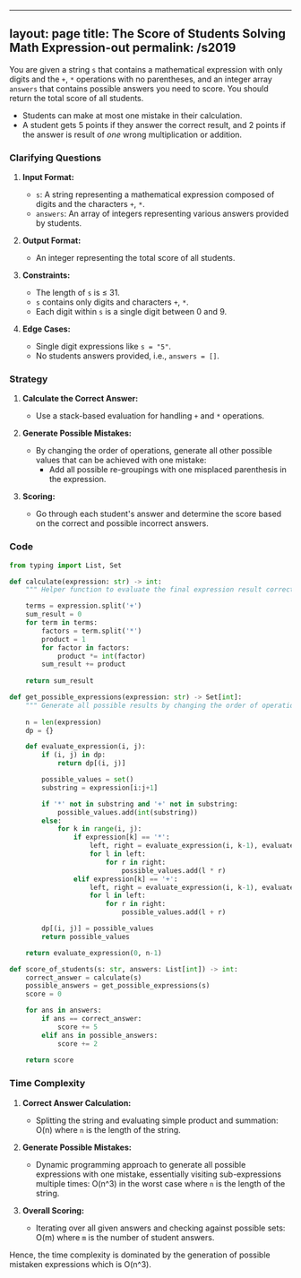 
---
layout: page
title:  The Score of Students Solving Math Expression-out
permalink: /s2019
---

You are given a string `s` that contains a mathematical expression with only digits and the `+`, `*` operations with no parentheses, and an integer array `answers` that contains possible answers you need to score. You should return the total score of all students.

- Students can make at most one mistake in their calculation.
- A student gets 5 points if they answer the correct result, and 2 points if the answer is result of *one* wrong multiplication or addition.

### Clarifying Questions

1. **Input Format:**
   - `s`: A string representing a mathematical expression composed of digits and the characters `+`, `*`.
   - `answers`: An array of integers representing various answers provided by students.

2. **Output Format:**
   - An integer representing the total score of all students.

3. **Constraints:**
   - The length of `s` is ≤ 31.
   - `s` contains only digits and characters `+`, `*`.
   - Each digit within `s` is a single digit between 0 and 9.

4. **Edge Cases:**
   - Single digit expressions like `s = "5"`.
   - No students answers provided, i.e., `answers = []`.

### Strategy

1. **Calculate the Correct Answer:**
   - Use a stack-based evaluation for handling `+` and `*` operations.

2. **Generate Possible Mistakes:**
   - By changing the order of operations, generate all other possible values that can be achieved with one mistake:
     - Add all possible re-groupings with one misplaced parenthesis in the expression.

3. **Scoring:**
   - Go through each student's answer and determine the score based on the correct and possible incorrect answers.

### Code

```python
from typing import List, Set

def calculate(expression: str) -> int:
    """ Helper function to evaluate the final expression result correctly. """

    terms = expression.split('+')
    sum_result = 0
    for term in terms:
        factors = term.split('*')
        product = 1
        for factor in factors:
            product *= int(factor)
        sum_result += product
    
    return sum_result

def get_possible_expressions(expression: str) -> Set[int]:
    """ Generate all possible results by changing the order of operations. """
    
    n = len(expression)
    dp = {}

    def evaluate_expression(i, j):
        if (i, j) in dp:
            return dp[(i, j)]

        possible_values = set()
        substring = expression[i:j+1]

        if '*' not in substring and '+' not in substring:
            possible_values.add(int(substring))
        else:
            for k in range(i, j):
                if expression[k] == '*':
                    left, right = evaluate_expression(i, k-1), evaluate_expression(k+1, j)
                    for l in left:
                        for r in right:
                            possible_values.add(l * r)
                elif expression[k] == '+':
                    left, right = evaluate_expression(i, k-1), evaluate_expression(k+1, j)
                    for l in left:
                        for r in right:
                            possible_values.add(l + r)

        dp[(i, j)] = possible_values
        return possible_values

    return evaluate_expression(0, n-1)

def score_of_students(s: str, answers: List[int]) -> int:
    correct_answer = calculate(s)
    possible_answers = get_possible_expressions(s)
    score = 0

    for ans in answers:
        if ans == correct_answer:
            score += 5
        elif ans in possible_answers:
            score += 2
    
    return score
```

### Time Complexity

1. **Correct Answer Calculation:**
   - Splitting the string and evaluating simple product and summation: O(n) where `n` is the length of the string.

2. **Generate Possible Mistakes:**
   - Dynamic programming approach to generate all possible expressions with one mistake, essentially visiting sub-expressions multiple times: O(n^3) in the worst case where `n` is the length of the string.

3. **Overall Scoring:**
   - Iterating over all given answers and checking against possible sets: O(m) where `m` is the number of student answers.

Hence, the time complexity is dominated by the generation of possible mistaken expressions which is O(n^3).